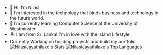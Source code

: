 - 👋 Hi, I’m Nilasi 
- 👀 I’m interested in the technology that binds business and technology in the future world. 
- 🌱 I’m currently learning Computer Science at the University of Westminster
- 🏝️ I am from Sri Lanka! I'm in love with the Island Lifestyle
- Currently Working on building projects and build my portfolio
![NilasiJayathilake's Stats](https://github-readme-stats.vercel.app/api?username=NilasiJayathilake&theme=vue-dark&show_icons=true&hide_border=true&count_private=true)
![NilasiJayathilake's Top Languages](https://github-readme-stats.vercel.app/api/top-langs/?username=NilasiJayathilake&theme=tokyonight&show_icons=true&hide_border=true&layout=compact)

